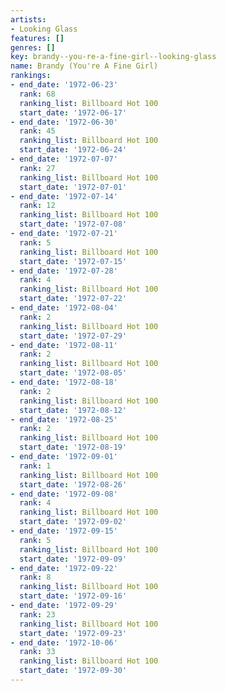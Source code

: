 ```yaml
---
artists:
- Looking Glass
features: []
genres: []
key: brandy--you-re-a-fine-girl--looking-glass
name: Brandy (You're A Fine Girl)
rankings:
- end_date: '1972-06-23'
  rank: 68
  ranking_list: Billboard Hot 100
  start_date: '1972-06-17'
- end_date: '1972-06-30'
  rank: 45
  ranking_list: Billboard Hot 100
  start_date: '1972-06-24'
- end_date: '1972-07-07'
  rank: 27
  ranking_list: Billboard Hot 100
  start_date: '1972-07-01'
- end_date: '1972-07-14'
  rank: 12
  ranking_list: Billboard Hot 100
  start_date: '1972-07-08'
- end_date: '1972-07-21'
  rank: 5
  ranking_list: Billboard Hot 100
  start_date: '1972-07-15'
- end_date: '1972-07-28'
  rank: 4
  ranking_list: Billboard Hot 100
  start_date: '1972-07-22'
- end_date: '1972-08-04'
  rank: 2
  ranking_list: Billboard Hot 100
  start_date: '1972-07-29'
- end_date: '1972-08-11'
  rank: 2
  ranking_list: Billboard Hot 100
  start_date: '1972-08-05'
- end_date: '1972-08-18'
  rank: 2
  ranking_list: Billboard Hot 100
  start_date: '1972-08-12'
- end_date: '1972-08-25'
  rank: 2
  ranking_list: Billboard Hot 100
  start_date: '1972-08-19'
- end_date: '1972-09-01'
  rank: 1
  ranking_list: Billboard Hot 100
  start_date: '1972-08-26'
- end_date: '1972-09-08'
  rank: 4
  ranking_list: Billboard Hot 100
  start_date: '1972-09-02'
- end_date: '1972-09-15'
  rank: 5
  ranking_list: Billboard Hot 100
  start_date: '1972-09-09'
- end_date: '1972-09-22'
  rank: 8
  ranking_list: Billboard Hot 100
  start_date: '1972-09-16'
- end_date: '1972-09-29'
  rank: 23
  ranking_list: Billboard Hot 100
  start_date: '1972-09-23'
- end_date: '1972-10-06'
  rank: 33
  ranking_list: Billboard Hot 100
  start_date: '1972-09-30'
---
```


